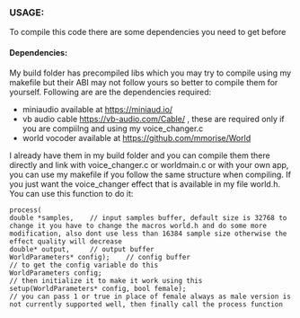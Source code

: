 ### USAGE:
To compile this code there are some dependencies you need to get before
#### Dependencies:
My build folder has precompiled libs which you may try to compile using my makefile but their ABI may not follow yours so better to compile them for yourself. Following are are the dependencies required:
- miniaudio available at https://miniaud.io/
- vb audio cable https://vb-audio.com/Cable/ , these are required only if you are compiilng and using my voice_changer.c
- world vocoder available at https://github.com/mmorise/World

I already have them in my build folder and you can compile them there directly and link with voice_changer.c or worldmain.c or with your own app, you can use my makefile if you follow the same structure when compiling.
If you just want the voice_changer effect that is available in my file world.h. You can use this function to do it:

```
process(
double *samples,    // input samples buffer, default size is 32768 to change it you have to change the macros world.h and do some more modification, also dont use less than 16384 sample size otherwise the effect quality will decrease
double* output,     // output buffer
WorldParameters* config);    // config buffer
// to get the config variable do this
WorldParameters config;
// then initialize it to make it work using this
setup(WorldParameters* config, bool female);
// you can pass 1 or true in place of female always as male version is not currently supported well, then finally call the process function
```
